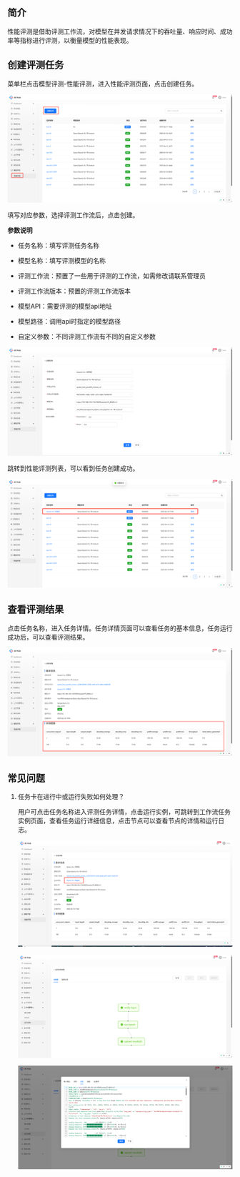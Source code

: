 ## 简介
性能评测是借助评测工作流，对模型在并发请求情况下的吞吐量、响应时间、成功率等指标进行评测，以衡量模型的性能表现。 

## 创建评测任务

菜单栏点击模型评测-性能评测，进入性能评测页面，点击创建任务。

![](images/性能评测/image-2.png)

填写对应参数，选择评测工作流后，点击创建。

**参数说明**

* 任务名称：填写评测任务名称

* 模型名称：填写评测模型的名称

* 评测工作流：预置了一些用于评测的工作流，如需修改请联系管理员

* 评测工作流版本：预置的评测工作流版本

* 模型API：需要评测的模型api地址

* 模型路径：调用api时指定的模型路径

* 自定义参数：不同评测工作流有不同的自定义参数

![](images/性能评测/image-3.png)

跳转到性能评测列表，可以看到任务创建成功。

![](images/性能评测/image-4.png)

## 查看评测结果

点击任务名称，进入任务详情。任务详情页面可以查看任务的基本信息，任务运行成功后，可以查看评测结果。

![](images/性能评测/image-5.png)

## 常见问题

1. 任务卡在进行中或运行失败如何处理？

   用户可点击任务名称进入评测任务详情，点击运行实例，可跳转到工作流任务实例页面，查看任务运行详细信息，点击节点可以查看节点的详情和运行日志。

   ![](images/性能评测/image-6.png)

   ![](images/性能评测/image-7.png)

   ![](images/性能评测/image-8.png)

